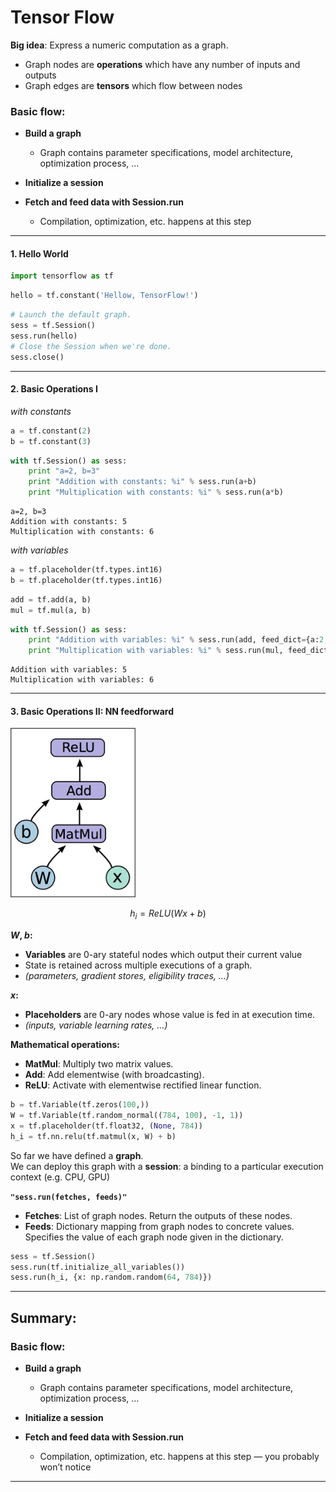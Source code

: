 
# Tensor Flow

**Big idea**: Express a numeric computation as a graph.  
- Graph nodes are **operations** which have any number of inputs and outputs
- Graph edges are **tensors** which flow between nodes

### Basic flow:

- **Build a graph**
    - Graph contains parameter specifications, model architecture, optimization process, … 
        
        
- **Initialize a session**
        
        
- **Fetch and feed data with Session.run**
    - Compilation, optimization, etc. happens at this step


----

#### 1. Hello World


```python
import tensorflow as tf
```


```python
hello = tf.constant('Hellow, TensorFlow!')
```


```python
# Launch the default graph.
sess = tf.Session()
sess.run(hello)
# Close the Session when we're done.
sess.close()
```

----

#### 2. Basic Operations I

*with constants*


```python
a = tf.constant(2)
b = tf.constant(3)
```


```python
with tf.Session() as sess:
    print "a=2, b=3"
    print "Addition with constants: %i" % sess.run(a+b)
    print "Multiplication with constants: %i" % sess.run(a*b)
```

    a=2, b=3
    Addition with constants: 5
    Multiplication with constants: 6


*with variables*


```python
a = tf.placeholder(tf.types.int16)
b = tf.placeholder(tf.types.int16)
```


```python
add = tf.add(a, b)
mul = tf.mul(a, b)
```


```python
with tf.Session() as sess:
    print "Addition with variables: %i" % sess.run(add, feed_dict={a:2, b:3})
    print "Multiplication with variables: %i" % sess.run(mul, feed_dict={a:2, b:3})    
```

    Addition with variables: 5
    Multiplication with variables: 6


---

#### 3. Basic Operations II: NN feedforward

<img src="img/p1.png" width=200>
  
$$h_i = ReLU(Wx+b)$$

**_W_, _b_:**  
- **Variables** are 0-ary stateful nodes which output their current value
- State is retained across multiple executions of a graph.
- _(parameters, gradient stores, eligibility traces, …)_


**_x_:**  
- **Placeholders** are 0-ary nodes whose value is fed in at execution time.
- _(inputs, variable learning rates, …)_


**Mathematical operations:**  
- **MatMul**: Multiply two matrix values.
- **Add**: Add elementwise (with broadcasting).
- **ReLU**: Activate with elementwise rectified linear function.


```python
b = tf.Variable(tf.zeros(100,))  
W = tf.Variable(tf.random_normal((784, 100), -1, 1))  
x = tf.placeholder(tf.float32, (None, 784))  
h_i = tf.nn.relu(tf.matmul(x, W) + b)
```

So far we have defined a **graph**.  
We can deploy this graph with a **session**: a binding to a particular execution context (e.g. CPU, GPU)  
  
**`"sess.run(fetches, feeds)"`**  
- **Fetches**: List of graph nodes. Return the outputs of these nodes.
- **Feeds**: Dictionary mapping from graph nodes to concrete values. Specifies the value of each graph node given in the dictionary.


```python
sess = tf.Session()  
sess.run(tf.initialize_all_variables())  
sess.run(h_i, {x: np.random.random(64, 784)})
```

----

## Summary:
### Basic flow:

- **Build a graph**
    - Graph contains parameter specifications, model architecture, optimization process, … 
        
        
- **Initialize a session**
        
        
- **Fetch and feed data with Session.run**
    - Compilation, optimization, etc. happens at this step — you probably won’t notice


----
